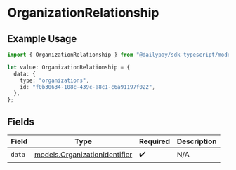 # OrganizationRelationship

## Example Usage

```typescript
import { OrganizationRelationship } from "@dailypay/sdk-typescript/models";

let value: OrganizationRelationship = {
  data: {
    type: "organizations",
    id: "f0b30634-108c-439c-a8c1-c6a91197f022",
  },
};
```

## Fields

| Field                                                                | Type                                                                 | Required                                                             | Description                                                          |
| -------------------------------------------------------------------- | -------------------------------------------------------------------- | -------------------------------------------------------------------- | -------------------------------------------------------------------- |
| `data`                                                               | [models.OrganizationIdentifier](../models/organizationidentifier.md) | :heavy_check_mark:                                                   | N/A                                                                  |